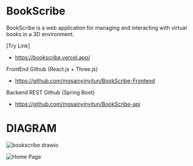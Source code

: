 # BookScribe

BookScribe is a web application for managing and interacting with virtual books in a 3D environment.

[Try Link]
- https://bookscribe.vercel.app/

FrontEnd Github (React.js + Three.js)
- https://github.com/mgsainyinyitun/BookScribe-Frontend

Backend REST Github (Spring Boot)
- https://github.com/mgsainyinyitun/BookScribe-api

# DIAGRAM
![bookscribe drawio](https://github.com/user-attachments/assets/d151d615-4efc-45d4-8256-6f8a92cf3af1)

![Home Page](https://github.com/user-attachments/assets/1a62d5dc-8cb0-4b3b-bca9-3dd71e93497c)



